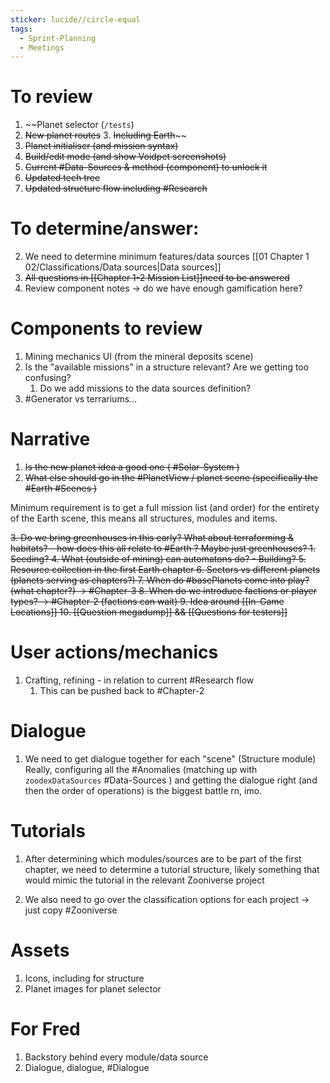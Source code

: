 ```yaml
---
sticker: lucide//circle-equal
tags:
  - Sprint-Planning
  - Meetings
---
```

# To review
1. ~~Planet selector (`/tests`)
2. ~~New planet routes~~
	3. ~~Including Earth~~~~
3. ~~Planet initialiser (and mission syntax)~~
4. ~~Build/edit mode (and show Voidpet screenshots)~~
5. ~~Current #Data-Sources & method (component) to unlock it~~
6. ~~Updated tech tree~~
7. ~~Updated structure flow including #Research~~ 

# To determine/answer: 
2. We need to determine minimum features/data sources [[01 Chapter 1 02/Classifications/Data sources|Data sources]]
3. ~~All questions in [[Chapter 1-2 Mission List]]need to be answered~~
4. Review component notes -> do we have enough gamification here?


# Components to review
1. Mining mechanics UI (from the mineral deposits scene)
2. Is the "available missions" in a structure relevant? Are we getting too confusing?
	1. Do we add missions to the data sources definition?
4. #Generator vs terrariums...

# Narrative
1. ~~Is the new planet idea a good one ( #Solar-System )~~
2. ~~What else should go in the #PlanetView / planet scene (specifically the #Earth #Scenes )~~

Minimum requirement is to get a full mission list (and order) for the entirety of the Earth scene, this means all structures, modules and items.

~~3. Do we bring greenhouses in this early? What about terraforming & habitats? - how does this all relate to #Earth ? Maybe just greenhouses?
	1. Seeding?
4. ~~What (outside of mining) can automatons do? - Building?~~
5. ~~Resource collection in the first Earth chapter~~
6. Sectors vs different planets (planets serving as chapters?)
7. When do #basePlanets come into play? (what chapter?) -> #Chapter-3 
8. When do we introduce factions or player types? -> #Chapter-2  (factions can wait)
9. Idea around [[In-Game Locations]]
10. [[Question megadump]] && [[Questions for testers]]~~

# User actions/mechanics
1. Crafting, refining - in relation to current #Research flow
	1. This can be pushed back to #Chapter-2 

# Dialogue
1. We need to get dialogue together for each "scene" (Structure module)
Really, configuring all the #Anomalies (matching up with `zoodexDataSources` #Data-Sources ) and getting the dialogue right (and then the order of operations) is the biggest battle rn, imo.

# Tutorials
1. After determining which modules/sources are to be part of the first chapter, we need to determine a tutorial structure, likely something that would mimic the tutorial in the relevant Zooniverse project

1. We also need to go over the classification options for each project -> just copy #Zooniverse 

# Assets
1. Icons, including for structure
2. Planet images for planet selector


# For Fred
1. Backstory behind every module/data source
2. Dialogue, dialogue, #Dialogue 